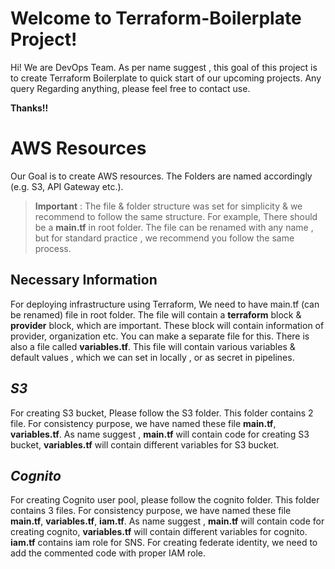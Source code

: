# Welcome to Terraform-Boilerplate Project!

Hi! We are DevOps Team. As per name suggest , this goal of this project is to create Terraform Boilerplate to quick start of our upcoming projects. Any query Regarding anything, please feel free to contact use. 

**Thanks!!**


# AWS Resources

Our Goal is to create AWS resources. The Folders are named accordingly (e.g. S3, API Gateway etc.).
>**Important** : The file & folder structure was set for simplicity & we recommend to follow the same structure.
>For example, There should be a **main.tf** in root folder. The file can be renamed with any name , but for standard practice , we recommend you follow the same process. 
##  Necessary Information
For deploying infrastructure using Terraform, We need to have main.tf (can be renamed)  file in root folder. The file will contain a **terraform** block & **provider** block, which are important. These block will contain information of provider, organization etc.  You can make a separate file for this. 
There is also a file called **variables.tf**. This file will contain various variables & default values , which we can set in locally , or as secret in pipelines.

## _S3_
For creating S3 bucket, Please follow the S3 folder. This folder contains 2 file. For consistency purpose, we have named these file **main.tf**, **variables.tf**. As name suggest , **main.tf** will contain code for creating S3 bucket, **variables.tf** will contain different variables for S3 bucket.


## _Cognito_
For creating Cognito user pool, please follow the cognito folder. This folder contains 3 files. For consistency purpose, we have named these file **main.tf**, **variables.tf**, **iam.tf**. As name suggest , **main.tf** will contain code for creating cognito, **variables.tf** will contain different variables for cognito. **iam.tf** contains iam role for SNS. 
For creating federate identity, we need to add the commented code with proper IAM role.